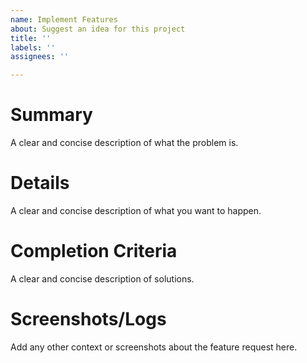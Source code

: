 ```yaml
---
name: Implement Features
about: Suggest an idea for this project
title: ''
labels: ''
assignees: ''

---
```


# Summary
A clear and concise description of what the problem is.

# Details
A clear and concise description of what you want to happen.

# Completion Criteria
A clear and concise description of solutions.

# Screenshots/Logs
Add any other context or screenshots about the feature request here.
